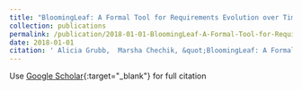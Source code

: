 ```yaml
---
title: "BloomingLeaf: A Formal Tool for Requirements Evolution over Time"
collection: publications
permalink: /publication/2018-01-01-BloomingLeaf-A-Formal-Tool-for-Requirements-Evolution-over-Time
date: 2018-01-01
citation: ' Alicia Grubb,  Marsha Chechik, &quot;BloomingLeaf: A Formal Tool for Requirements Evolution over Time.&quot;, 2018.'
---
```

Use [Google Scholar](https://scholar.google.com/scholar?q=BloomingLeaf:+A+Formal+Tool+for+Requirements+Evolution+over+Time){:target="_blank"} for full citation